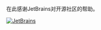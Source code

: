 
在此感谢JetBrains对开源社区的帮助。

[![JetBrains](https://resources.jetbrains.com/storage/products/company/brand/logos/jb_beam.svg)](https://jb.gg/OpenSourceSupport)
